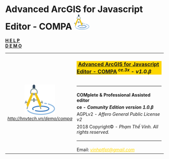 # Advanced ArcGIS for Javascript Editor - COMPA <img src="src/vh/awt/css/logo48.png"/>
<a href="http://hnvtech.vn/demo/compa/help.html" target="_blank"><b>H E L P</b></a><br/>
<a href="http://hnvtech.vn/demo/compa" target="_blank"><b>D E M O</b></a><br/>
<table>
<tr><td rowspan="9" align="center"><a href="http://hnvtech.vn/demo/compa" target="_blank"><img src="src/vh/awt/css/logo96.png"/><br/><i>http://hnvtech.vn/demo/compa</i></a></td><td><h3 style="background-color:gold">&nbsp;<a href="http://hnvtech.vn/demo/compa" target="_blank">Advanced ArcGIS for Javascript Editor - COMPA</a><i><sup> ce.3x</sup> - v1.0.β</i></h3></td></tr>
<tr><td><hr/></td></tr>
<tr><td><b>COMplete & Professional Assisted editor</b></td></tr>
<tr><td><b>ce - <i>Comunity Edition version 1.0.β</i></b></td></tr>
<tr><td>AGPLv2 - <i> Affero General Public License v2</i></td></tr>
<tr><td>2018 Copyright© - <i>Phạm Thế Vinh. All rights reserved.</i></td></tr>
<tr><td><hr/></td></tr>
<tr><td>Email: <i><a style="color:gold" href="mailto:vinhptfpt@gmail.com" target="_blank">vinhptfpt@gmail.com</i></td></tr>
</table>
